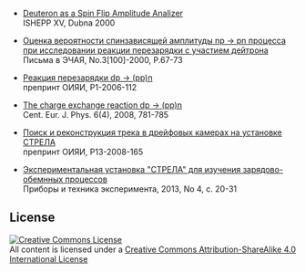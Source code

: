 * [Deuteron as a Spin Flip Amplitude Analizer](https://github.com/musinsky/articles/tree/master/2000_ISHEPP_XV)<br />
ISHEPP XV, Dubna 2000

* [Оценка вероятности спинзависящей амплитуды np → pn процесса при исследовании реакции перезарядки с участием дейтрона](https://github.com/musinsky/articles/tree/master/2000_PANL)<br />
Письма в ЭЧАЯ, No.3[100]-2000, P.67-73

* [Реакция перезарядки dp → (pp)n](https://github.com/musinsky/articles/tree/master/2006_preprintJINR)<br />
препринт ОИЯИ, P1-2006-112

* [The charge exchange reaction dp → (pp)n](https://github.com/musinsky/articles/tree/master/2008_CEJP)<br />
Cent. Eur. J. Phys. 6(4), 2008, 781-785

* [Поиск и реконструкция трека в дрейфовых камерах на установке СТРЕЛА](https://github.com/musinsky/articles/tree/master/2008_preprintJINR)<br />
препринт ОИЯИ, P13-2008-165

* [Экспериментальная установка "СТРЕЛА" для изучения зарядово-обемнных процессов](https://github.com/musinsky/articles/tree/master/2012_PTE)<br />
Приборы и техника эксперимента, 2013, No 4, с. 20-31

License
-------
<a rel="license" href="http://creativecommons.org/licenses/by-sa/4.0/"><img alt="Creative Commons License" style="border-width:0" src="https://i.creativecommons.org/l/by-sa/4.0/88x31.png" /></a><br />All content is licensed under a <a rel="license" href="http://creativecommons.org/licenses/by-sa/4.0/">Creative Commons Attribution-ShareAlike 4.0 International License</a>
